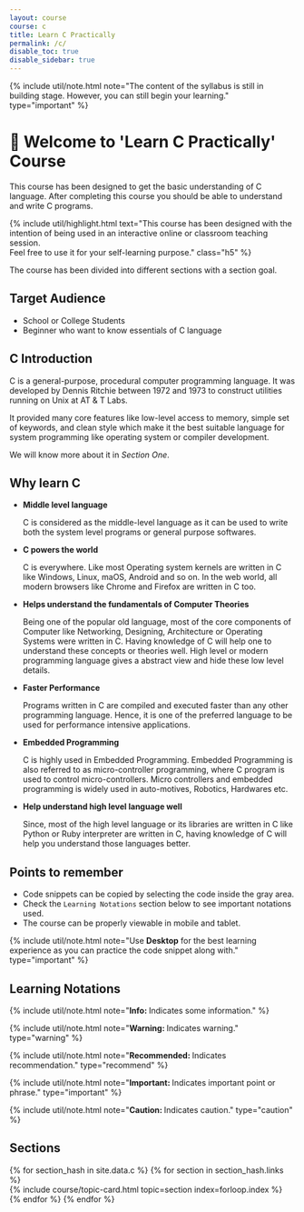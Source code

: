 ```yaml
---
layout: course
course: c
title: Learn C Practically
permalink: /c/
disable_toc: true
disable_sidebar: true
---
```


{% include util/note.html
    note="The content of the syllabus is still in building stage. However, you can still begin your learning."
    type="important"
%}

# :pray: Welcome to 'Learn C Practically' Course

This course has been designed to get the basic understanding of C language. After completing this course you should be able to understand and write C programs.

{% include util/highlight.html
    text="This course has been designed with the intention of being used in an interactive online or classroom teaching session. <br>Feel free to use it for your self-learning purpose." class="h5"
%}

The course has been divided into different sections with a section goal.

## Target Audience

- School or College Students
- Beginner who want to know essentials of C language

## C Introduction

C is a general-purpose, procedural computer programming language.
It was developed by Dennis Ritchie between 1972 and 1973 to construct utilities running on Unix at AT & T Labs.

It provided many core features like low-level access to memory, simple set of keywords, and clean style which make it the best suitable language for system programming like operating system or compiler development.

We will know more about it in _Section One_.

## Why learn C

- __Middle level language__

  C is considered as the middle-level language as it can be used to write both the system level programs or general purpose softwares.

- __C powers the world__

  C is everywhere. Like most Operating system kernels are written in C like Windows, Linux, maOS, Android and so on.
  In the web world, all modern browsers like Chrome and Firefox are written in C too.

- __Helps understand the fundamentals of Computer Theories__

  Being one of the popular old language, most of the core components of Computer like Networking, Designing, Architecture or Operating Systems were written in C. Having knowledge of C will help one to understand these concepts or theories well.
  High level or modern programming language gives a abstract view and hide these low level details.

- __Faster Performance__

  Programs written in C are compiled and executed faster than any other programming language. Hence, it is one of the preferred language to be used for performance intensive applications.

- __Embedded Programming__

  C is highly used in Embedded Programming. Embedded Programming is also referred to as micro-controller programming,
  where C program is used to control micro-controllers. Micro controllers and embedded programming is widely used in auto-motives, Robotics, Hardwares etc.

- __Help understand high level language well__

  Since, most of the high level language or its libraries are written in C like Python or Ruby interpreter are written in C, having knowledge of C will help you understand those languages better.

## Points to remember

- Code snippets can be copied by selecting the code inside the gray area.
- Check the `Learning Notations` section below to see important notations used.
- The course can be properly viewable in mobile and tablet.

{% include util/note.html
          note="Use <strong>Desktop</strong> for the best learning experience as you can practice the code snippet along with." type="important" %}

## Learning Notations

{% include util/note.html
          note="<strong>Info: </strong> Indicates some information." %}

{% include util/note.html
          note="<strong>Warning: </strong> Indicates warning." type="warning" %}

{% include util/note.html
          note="<strong>Recommended: </strong> Indicates recommendation." type="recommend" %}

{% include util/note.html
          note="<strong>Important: </strong> Indicates important point or phrase." type="important" %}

{% include util/note.html
          note="<strong>Caution: </strong> Indicates caution." type="caution" %}

## Sections

<div class="section-index">
  <div class="container-fluid">
    <div class="row">
    {% for section_hash in site.data.c %}
      {% for section in section_hash.links %}
        <div class="col-md-6">
          {% include course/topic-card.html topic=section index=forloop.index %}
        </div>
      {% endfor %}
    {% endfor %}
    </div>
  </div>
</div>
